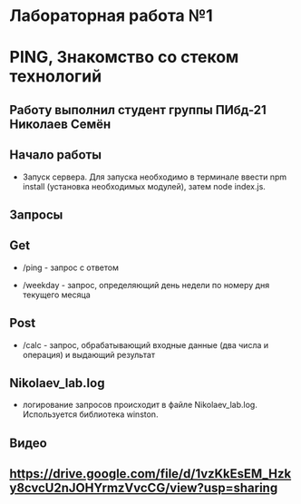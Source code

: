 # Лабораторная работа №1
# PING, Знакомство со стеком технологий

## Работу выполнил студент группы ПИбд-21 Николаев Семён

## Начало работы
* Запуск сервера. Для запуска необходимо в терминале ввести npm install (установка необходимых модулей), затем node index.js.

## Запросы

## Get

* /ping - запрос с ответом

* /weekday - запрос, определяющий день недели по номеру дня текущего месяца

## Post

* /calc - запрос, обрабатывающий входные данные (два числа и операция) и выдающий результат

## Nikolaev_lab.log

* логирование запросов происходит в файле Nikolaev_lab.log. Используется библиотека winston.

## Видео

## https://drive.google.com/file/d/1vzKkEsEM_Hzky8cvcU2nJOHYrmzVvcCG/view?usp=sharing